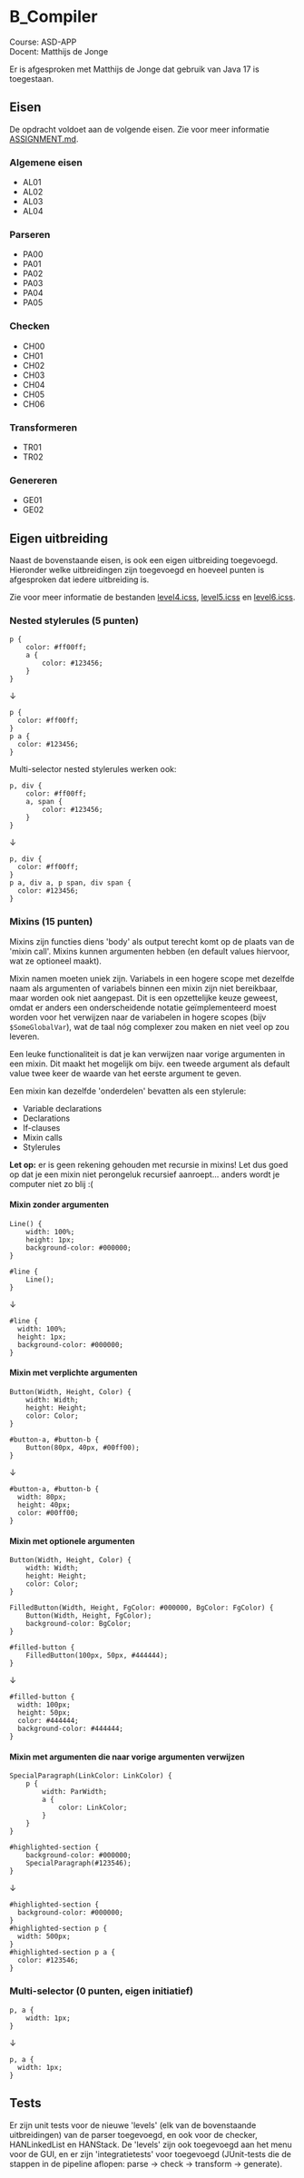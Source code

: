 # B_Compiler
Course: ASD-APP\
Docent: Matthijs de Jonge

Er is afgesproken met Matthijs de Jonge dat gebruik van Java 17 is toegestaan.

## Eisen
De opdracht voldoet aan de volgende eisen. Zie voor meer informatie [ASSIGNMENT.md](../ASSIGNMENT.md).

### Algemene eisen
* AL01
* AL02
* AL03
* AL04

### Parseren
* PA00
* PA01
* PA02
* PA03
* PA04
* PA05

### Checken
* CH00
* CH01
* CH02
* CH03
* CH04
* CH05
* CH06

### Transformeren
* TR01
* TR02

### Genereren
* GE01
* GE02

## Eigen uitbreiding
Naast de bovenstaande eisen, is ook een eigen uitbreiding toegevoegd. Hieronder welke uitbreidingen zijn toegevoegd en hoeveel punten is afgesproken dat iedere uitbreiding is.

Zie voor meer informatie de bestanden [level4.icss](src/main/test/resources/level4.icss), [level5.icss](src/main/test/resources/level5.icss) en [level6.icss](src/main/test/resources/level6.icss).

### Nested stylerules (5 punten)
```
p {
	color: #ff00ff;
	a {
		color: #123456;
	}
}
```
↓
```
p {
  color: #ff00ff;
}
p a {
  color: #123456;
}
```

Multi-selector nested stylerules werken ook:
```
p, div {
	color: #ff00ff;
	a, span {
		color: #123456;
	}
}
```
↓
```
p, div {
  color: #ff00ff;
}
p a, div a, p span, div span {
  color: #123456;
}
```

### Mixins (15 punten)
Mixins zijn functies diens 'body' als output terecht komt op de plaats van de 'mixin call'. Mixins kunnen argumenten hebben (en default values hiervoor, wat ze optioneel maakt).

Mixin namen moeten uniek zijn. Variabels in een hogere scope met dezelfde naam als argumenten of variabels binnen een mixin zijn niet bereikbaar, maar worden ook niet aangepast. Dit is een opzettelijke keuze geweest, omdat er anders een onderscheidende notatie geïmplementeerd moest worden voor het verwijzen naar de variabelen in hogere scopes (bijv `$SomeGlobalVar`), wat de taal nóg complexer zou maken en niet veel op zou leveren.

Een leuke functionaliteit is dat je kan verwijzen naar vorige argumenten in een mixin. Dit maakt het mogelijk om bijv. een tweede argument als default value twee keer de waarde van het eerste argument te geven.

Een mixin kan dezelfde 'onderdelen' bevatten als een stylerule:
* Variable declarations
* Declarations
* If-clauses
* Mixin calls
* Stylerules

**Let op:** er is geen rekening gehouden met recursie in mixins! Let dus goed op dat je een mixin niet perongeluk recursief aanroept... anders wordt je computer niet zo blij :(

#### Mixin zonder argumenten
```
Line() {
	width: 100%;
	height: 1px;
	background-color: #000000;
}

#line {
	Line();
}
```
↓
```
#line {
  width: 100%;
  height: 1px;
  background-color: #000000;
}
```

#### Mixin met verplichte argumenten
```
Button(Width, Height, Color) {
    width: Width;
    height: Height;
    color: Color;
}

#button-a, #button-b {
    Button(80px, 40px, #00ff00);
}
```
↓
```
#button-a, #button-b {
  width: 80px;
  height: 40px;
  color: #00ff00;
}
```

#### Mixin met optionele argumenten
```
Button(Width, Height, Color) {
    width: Width;
    height: Height;
    color: Color;
}

FilledButton(Width, Height, FgColor: #000000, BgColor: FgColor) {
    Button(Width, Height, FgColor);
    background-color: BgColor;
}

#filled-button {
    FilledButton(100px, 50px, #444444);
}
```
↓
```
#filled-button {
  width: 100px;
  height: 50px;
  color: #444444;
  background-color: #444444;
}
```

#### Mixin met argumenten die naar vorige argumenten verwijzen
```
SpecialParagraph(LinkColor: LinkColor) {
    p {
        width: ParWidth;
        a {
            color: LinkColor;
        }
    }
}

#highlighted-section {
    background-color: #000000;
    SpecialParagraph(#123546);
}
```
↓
```
#highlighted-section {
  background-color: #000000;
}
#highlighted-section p {
  width: 500px;
}
#highlighted-section p a {
  color: #123546;
}
```

### Multi-selector (0 punten, eigen initiatief)
```
p, a {
	width: 1px;
}
```
↓
```
p, a {
  width: 1px;
}
```

## Tests
Er zijn unit tests voor de nieuwe 'levels' (elk van de bovenstaande uitbreidingen) van de parser toegevoegd, en ook voor de checker, HANLinkedList en HANStack. De 'levels' zijn ook toegevoegd aan het menu voor de GUI, en er zijn 'integratietests' voor toegevoegd (JUnit-tests die de stappen in de pipeline aflopen: parse → check → transform → generate).
